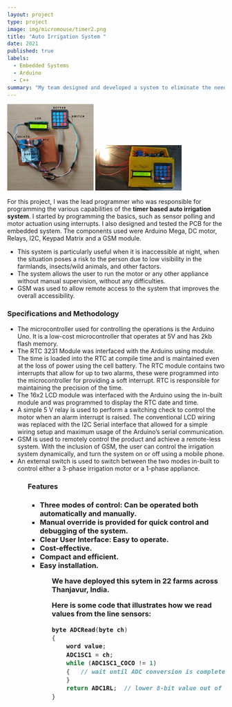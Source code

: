 ```yaml
---
layout: project
type: project
image: img/micromouse/timer2.png
title: "Auto Irrigation System "
date: 2021
published: true
labels:
  - Embedded Systems
  - Arduino
  - C++
summary: "My team designed and developed a system to eliminate the need to perform the redundant task of controlling the motor irrigation system.."
---
```


<div class="text-center p-4">
  <img width="200px" src="../img/micromouse/timer1.png" class="img-thumbnail" >
  <img width="200px" src="../img/micromouse/timer3.png" class="img-thumbnail" >
</div>

For this project, I was the lead programmer who was responsible for programming the various capabilities of the **timer based auto irrigation system**.  I started by programming the basics, such as sensor polling and motor actuation using interrupts. I also designed and tested the PCB for the embedded system. The components used were Arduino Mega, DC motor, Relays, I2C, Keypad Matrix and a GSM module.

- This system is particularly useful when it is inaccessible at night, when the situation poses a risk to the person due to low visibility in the farmlands, insects/wild animals, and other factors. 
- The system allows the user to run the motor or any other appliance without manual supervision, without any difficulties. 
- GSM was used to allow remote access to the system that improves the overall accessibility.

<h3>Specifications and Methodology</h3>
<ul>
<li> The microcontroller used for controlling the operations is the Arduino Uno. It is a low-cost microcontroller that operates at 5V and has 2kb flash memory. </li>
<li> The RTC 3231 Module was interfaced with the Arduino using <RTC3231.h> module. The time is loaded into the RTC at compile time and is maintained even at the loss of power using the cell battery. The RTC module contains two interrupts that allow for up to two alarms, these were programmed into the microcontroller for providing a soft interrupt. RTC is responsible for maintaining the precision of the time. </li>
<li> The 16x2 LCD module was interfaced with the Arduino using the <LCD.h> in-built module and was programmed to display the RTC date and time. </li>
<li> A simple 5 V relay is used to perform a switching check to control the motor when an alarm interrupt is raised. The conventional LCD wiring was replaced with the I2C Serial interface that allowed for a simple wiring setup and maximum usage of the Arduino’s serial communication. </li>
<li> GSM is used to remotely control the product and achieve a remote-less system. With the inclusion of GSM, the user can control the irrigation system dynamically, and turn the system on or off using a mobile phone. </li>
<li> An external switch is used to switch between the two modes in-built to control either a 3-phase irrigation motor or a 1-phase appliance. </li>
<ul>

<h3> Features <h3>
<ul>
<li> Three modes of control: Can be operated both automatically and manually. </li>
<li> Manual override is provided for quick control and debugging of the system. </li>
<li> Clear User Interface: Easy to operate. </li> 
<li> Cost-effective. </li>
<li> Compact and efficient. </li>
  <li> Easy installation. </li>

<ul>

We have deployed this sytem in 22 farms across Thanjavur, India.

Here is some code that illustrates how we read values from the line sensors:

```cpp
byte ADCRead(byte ch)
{
    word value;
    ADC1SC1 = ch;
    while (ADC1SC1_COCO != 1)
    {   // wait until ADC conversion is completed   
    }
    return ADC1RL;  // lower 8-bit value out of 10-bit data from the ADC
}
```

